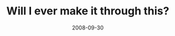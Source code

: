 ---
layout: base.njk
title : 'Will I ever make it through this?' 
view_title : 'Will I ever make it through this?' 
year : '2008' 
date : '2008-09-30' 
img_file : '/drawing/willievermakeitthroughthis.jpg' 
html_file : 'willievermakeitthroughthis' 
next_html : 'theresawhaleinmybackyard.html' 
year_order : '439' 
permalink : "title/{{html_file}}.html"
---